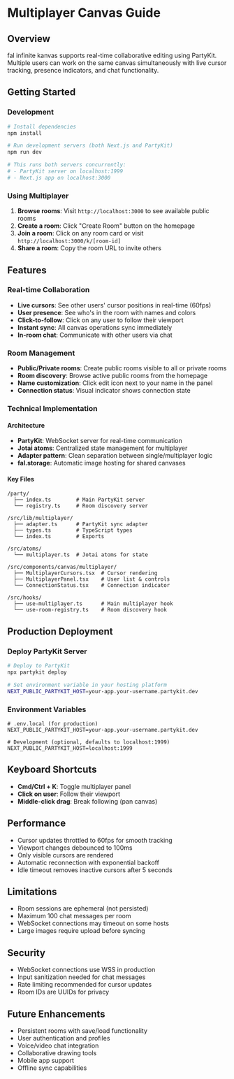 # Multiplayer Canvas Guide

## Overview

fal infinite kanvas supports real-time collaborative editing using PartyKit. Multiple users can work on the same canvas simultaneously with live cursor tracking, presence indicators, and chat functionality.

## Getting Started

### Development

```bash
# Install dependencies
npm install

# Run development servers (both Next.js and PartyKit)
npm run dev

# This runs both servers concurrently:
# - PartyKit server on localhost:1999
# - Next.js app on localhost:3000
```

### Using Multiplayer

1. **Browse rooms**: Visit `http://localhost:3000` to see available public rooms
2. **Create a room**: Click "Create Room" button on the homepage
3. **Join a room**: Click on any room card or visit `http://localhost:3000/k/[room-id]`
4. **Share a room**: Copy the room URL to invite others

## Features

### Real-time Collaboration

- **Live cursors**: See other users' cursor positions in real-time (60fps)
- **User presence**: See who's in the room with names and colors
- **Click-to-follow**: Click on any user to follow their viewport
- **Instant sync**: All canvas operations sync immediately
- **In-room chat**: Communicate with other users via chat

### Room Management

- **Public/Private rooms**: Create public rooms visible to all or private rooms
- **Room discovery**: Browse active public rooms from the homepage
- **Name customization**: Click edit icon next to your name in the panel
- **Connection status**: Visual indicator shows connection state

### Technical Implementation

#### Architecture

- **PartyKit**: WebSocket server for real-time communication
- **Jotai atoms**: Centralized state management for multiplayer
- **Adapter pattern**: Clean separation between single/multiplayer logic
- **fal.storage**: Automatic image hosting for shared canvases

#### Key Files

```
/party/
  ├── index.ts        # Main PartyKit server
  └── registry.ts     # Room discovery server

/src/lib/multiplayer/
  ├── adapter.ts      # PartyKit sync adapter
  ├── types.ts        # TypeScript types
  └── index.ts        # Exports

/src/atoms/
  └── multiplayer.ts  # Jotai atoms for state

/src/components/canvas/multiplayer/
  ├── MultiplayerCursors.tsx  # Cursor rendering
  ├── MultiplayerPanel.tsx    # User list & controls
  └── ConnectionStatus.tsx    # Connection indicator

/src/hooks/
  ├── use-multiplayer.ts      # Main multiplayer hook
  └── use-room-registry.ts    # Room discovery hook
```

## Production Deployment

### Deploy PartyKit Server

```bash
# Deploy to PartyKit
npx partykit deploy

# Set environment variable in your hosting platform
NEXT_PUBLIC_PARTYKIT_HOST=your-app.your-username.partykit.dev
```

### Environment Variables

```env
# .env.local (for production)
NEXT_PUBLIC_PARTYKIT_HOST=your-app.your-username.partykit.dev

# Development (optional, defaults to localhost:1999)
NEXT_PUBLIC_PARTYKIT_HOST=localhost:1999
```

## Keyboard Shortcuts

- **Cmd/Ctrl + K**: Toggle multiplayer panel
- **Click on user**: Follow their viewport
- **Middle-click drag**: Break following (pan canvas)

## Performance

- Cursor updates throttled to 60fps for smooth tracking
- Viewport changes debounced to 100ms
- Only visible cursors are rendered
- Automatic reconnection with exponential backoff
- Idle timeout removes inactive cursors after 5 seconds

## Limitations

- Room sessions are ephemeral (not persisted)
- Maximum 100 chat messages per room
- WebSocket connections may timeout on some hosts
- Large images require upload before syncing

## Security

- WebSocket connections use WSS in production
- Input sanitization needed for chat messages
- Rate limiting recommended for cursor updates
- Room IDs are UUIDs for privacy

## Future Enhancements

- Persistent rooms with save/load functionality
- User authentication and profiles
- Voice/video chat integration
- Collaborative drawing tools
- Mobile app support
- Offline sync capabilities
